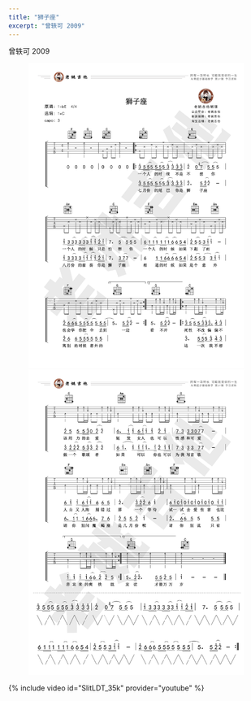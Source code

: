 ```yaml
---
title: "狮子座"
excerpt: "曾轶可 2009"
---
```


曾轶可 2009

<figure class="half">
    <a href="/assets/guitar/27-leo-constellation-1.jpg">
        <img src="/assets/guitar/27-leo-constellation-1.jpg">
    </a>
    <a href="/assets/guitar/27-leo-constellation-2.jpg">
        <img src="/assets/guitar/27-leo-constellation-2.jpg">
    </a>
</figure>

{% include video id="SlitLDT_35k" provider="youtube" %}
